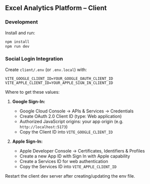 ## Excel Analytics Platform – Client

### Development

Install and run:

```bash
npm install
npm run dev
```

### Social Login Integration

Create `client/.env` (or `.env.local`) with:

```
VITE_GOOGLE_CLIENT_ID=YOUR_GOOGLE_OAUTH_CLIENT_ID
VITE_APPLE_CLIENT_ID=YOUR_APPLE_SIGN_IN_CLIENT_ID
```

Where to get these values:

1) **Google Sign-In:**
   - Google Cloud Console → APIs & Services → Credentials
   - Create OAuth 2.0 Client ID (type: Web application)
   - Authorized JavaScript origins: your app origin (e.g. `http://localhost:5173`)
   - Copy the Client ID into `VITE_GOOGLE_CLIENT_ID`

2) **Apple Sign-In:**
   - Apple Developer Console → Certificates, Identifiers & Profiles
   - Create a new App ID with Sign In with Apple capability
   - Create a Services ID for web authentication
   - Copy the Services ID into `VITE_APPLE_CLIENT_ID`

Restart the client dev server after creating/updating the env file.
